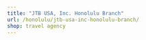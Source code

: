 ```yaml
---
title: "JTB USA, Inc. Honolulu Branch"
url: /honolulu/jtb-usa-inc-honolulu-branch/
shop: travel agency
---
```


